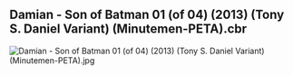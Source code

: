 ## Damian - Son of Batman 01 (of 04) (2013) (Tony S. Daniel Variant) (Minutemen-PETA).cbr

![Damian - Son of Batman 01 (of 04) (2013) (Tony S. Daniel Variant) (Minutemen-PETA).jpg](https://wx1.sinaimg.cn/large/6a9fdecagy1fq3301340qj20zk1ip1c2.jpg)